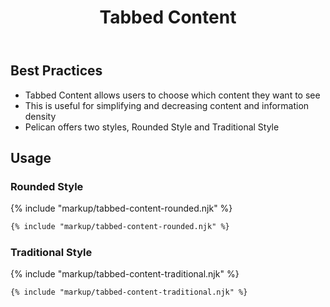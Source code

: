 ﻿---
title: Tabbed Content
summary: Tabs group related content, allowing users to see only what they want to see. 
tags: components
layout: guide
eleventyNavigation:
  key: Tabbed Content
  parent: Components
  order: 280
  excerpt: Tabs group related content, allowing users to see only what they want to see. 
  img: /img/illustrations/illus-tabbed-content.svg
---
 
## Best Practices
- Tabbed Content allows users to choose which content they want to see 
- This is useful for simplifying and decreasing content and information density 
- Pelican offers two styles, Rounded Style and Traditional Style

## Usage
### Rounded Style

{% include "markup/tabbed-content-rounded.njk" %}

``` html
{% include "markup/tabbed-content-rounded.njk" %}
```

### Traditional Style

{% include "markup/tabbed-content-traditional.njk" %}

``` html
{% include "markup/tabbed-content-traditional.njk" %}
```
